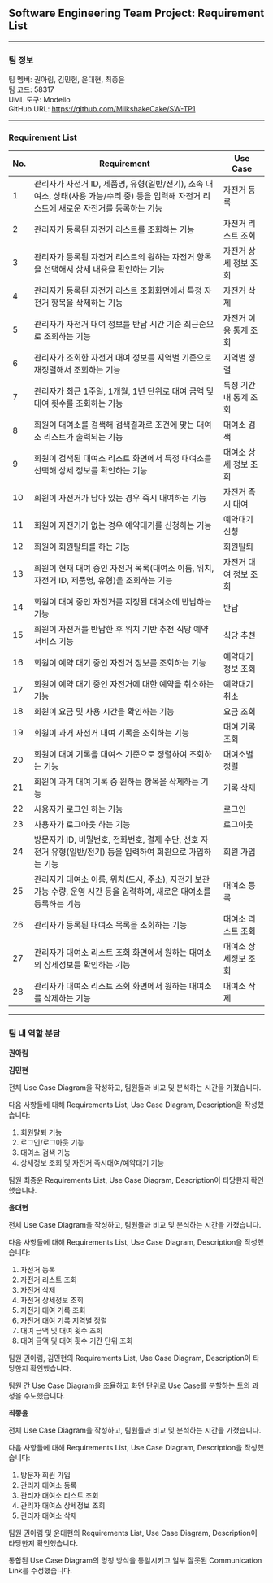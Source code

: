 ## Software Engineering Team Project: Requirement List
  
---
  
### **팀 정보**
  
팀 멤버: 권아림, 김민현, 윤대현, 최종윤  
팀 코드: 58317  
UML 도구: Modelio  
GitHub URL: https://github.com/MilkshakeCake/SW-TP1  
  
---
  
### Requirement List  
  
| No. | Requirement                                                                                                                        | Use Case               |
| --- | ---------------------------------------------------------------------------------------------------------------------------------- | ---------------------- |
| 1   | 관리자가 자전거 ID, 제품명, 유형(일반/전기), 소속 대여소, 상태(사용 가능/수리 중) 등을 입력해 자전거 리스트에 새로운 자전거를 등록하는 기능 | 자전거 등록     |
| 2   | 관리자가 등록된 자전거 리스트를 조회하는 기능                                                                                       | 자전거 리스트 조회     |
| 3   | 관리자가 등록된 자전거 리스트의 원하는 자전거 항목을 선택해서 상세 내용을 확인하는 기능                                             | 자전거 상세 정보 조회  |
| 4   | 관리자가 등록된 자전거 리스트 조회화면에서 특정 자전거 항목을 삭제하는 기능                                                         | 자전거 삭제            |
| 5   | 관리자가 자전거 대여 정보를 반납 시간 기준 최근순으로 조회하는 기능                                                                 | 자전거 이용 통계 조회  |
| 6   | 관리자가 조회한 자전거 대여 정보를 지역별 기준으로 재정렬해서 조회하는 기능                                                        | 지역별 정렬            |
| 7   | 관리자가 최근 1주일, 1개월, 1년 단위로 대여 금액 및 대여 횟수를 조회하는 기능                                                       | 특정 기간 내 통계 조회 |
| 8   | 회원이 대여소를 검색해 검색결과로 조건에 맞는 대여소 리스트가 출력되는 기능                                                         | 대여소 검색            |
| 9   | 회원이 검색된 대여소 리스트 화면에서 특정 대여소를 선택해 상세 정보를 확인하는 기능                                                | 대여소 상세 정보 조회  |
| 10  | 회원이 자전거가 남아 있는 경우 즉시 대여하는 기능                                                                                  | 자전거 즉시 대여       |
| 11  | 회원이 자전거가 없는 경우 예약대기를 신청하는 기능                                                                                 | 예약대기 신청          |
| 12  | 회원이 회원탈퇴를 하는 기능                                                                                                      | 회원탈퇴                 |
| 13  | 회원이 현재 대여 중인 자전거 목록(대여소 이름, 위치, 자전거 ID, 제품명, 유형)을 조회하는 기능                                       | 자전거 대여 정보 조회  |
| 14  | 회원이 대여 중인 자전거를 지정된 대여소에 반납하는 기능                                                                            | 반납                   |
| 15  | 회원이 자전거를 반납한 후 위치 기반 추천 식당 예약 서비스 기능                                                                     | 식당 추천              |
| 16  | 회원이 예약 대기 중인 자전거 정보를 조회하는 기능                                                                                  | 예약대기 정보 조회     |
| 17  | 회원이 예약 대기 중인 자전거에 대한 예약을 취소하는 기능                                                                           | 예약대기 취소          |
| 18  | 회원이 요금 및 사용 시간을 확인하는 기능                                                                                           | 요금 조회              |
| 19  | 회원이 과거 자전거 대여 기록을 조회하는 기능                                                                                       | 대여 기록 조회         |
| 20  | 회원이 대여 기록을 대여소 기준으로 정렬하여 조회하는 기능                                                                          | 대여소별 정렬          |
| 21  | 회원이 과거 대여 기록 중 원하는 항목을 삭제하는 기능                                                                                | 기록 삭제              |
| 22  | 사용자가 로그인 하는 기능                                                                                                           | 로그인            |
| 23  | 사용자가 로그아웃 하는 기능                                                                                                           | 로그아웃            |
| 24  | 방문자가 ID, 비밀번호, 전화번호, 결제 수단, 선호 자전거 유형(일반/전기) 등을 입력하여 회원으로 가입하는 기능                                                                                                           | 회원 가입            |
| 25  | 관리자가 대여소 이름, 위치(도시, 주소), 자전거 보관 가능 수량, 운영 시간 등을 입력하여, 새로운 대여소를 등록하는 기능                                                                                                           | 대여소 등록            |
| 26  | 관리자가 등록된 대여소 목록을 조회하는 기능                                                                                                           | 대여소 리스트 조회            |
| 27  | 관리자가 대여소 리스트 조회 화면에서 원하는 대여소의 상세정보를 확인하는 기능                                                                                                           | 대여소 상세정보 조회            |
| 28  | 관리자가 대여소 리스트 조회 화면에서 원하는 대여소를 삭제하는 기능                                                                                                           | 대여소 삭제            |

---

### **팀 내 역할 분담**

**권아림**

**김민현**

전체 Use Case Diagram을 작성하고, 팀원들과 비교 및 분석하는 시간을 가졌습니다.

다음 사항들에 대해 Requirements List, Use Case Diagram, Description을 작성했습니다:
1. 회원탈퇴 기능
2. 로그인/로그아웃 기능
3. 대여소 검색 기능
4. 상세정보 조회 및 자전거 즉시대여/예약대기 기능

팀원 최종윤 Requirements List, Use Case Diagram, Description이 타당한지 확인했습니다.

**윤대현**

전체 Use Case Diagram을 작성하고, 팀원들과 비교 및 분석하는 시간을 가졌습니다.  

다음 사항들에 대해 Requirements List, Use Case Diagram, Description을 작성했습니다:
1. 자전거 등록
2. 자전거 리스트 조회
3. 자전거 삭제
4. 자전거 상세정보 조회
5. 자전거 대여 기록 조회
6. 자전거 대여 기록 지역별 정렬
7. 대여 금액 및 대여 횟수 조회
8. 대여 금액 및 대여 횟수 기간 단위 조회

팀원 권아림, 김민현의 Requirements List, Use Case Diagram, Description이 타당한지 확인했습니다.

팀원 간 Use Case Diagram을 조율하고 화면 단위로 Use Case를 분할하는 토의 과정을 주도했습니다.

**최종윤**

전체 Use Case Diagram을 작성하고, 팀원들과 비교 및 분석하는 시간을 가졌습니다.  
  
다음 사항들에 대해 Requirements List, Use Case Diagram, Description을 작성했습니다:  
1. 방문자 회원 가입  
2. 관리자 대여소 등록  
3. 관리자 대여소 리스트 조회  
4. 관리자 대여소 상세정보 조회  
5. 관리자 대여소 삭제  

팀원 권아림 및 윤대현의 Requirements List, Use Case Diagram, Description이 타당한지 확인했습니다.  

통합된 Use Case Diagram의 명칭 방식을 통일시키고 일부 잘못된 Communication Link를 수정했습니다.

